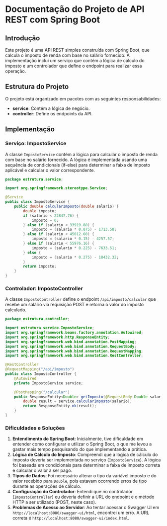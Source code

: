# Documentação do Projeto de API REST com Spring Boot

## Introdução

Este projeto é uma API REST simples construída com Spring Boot, que calcula o imposto de renda com base no salário fornecido. A implementação inclui um serviço que contém a lógica de cálculo do imposto e um controlador que define o endpoint para realizar essa operação.

## Estrutura do Projeto

O projeto está organizado em pacotes com as seguintes responsabilidades:

- **service**: Contém a lógica de negócio.
- **controller**: Define os endpoints da API.

## Implementação

### Serviço: ImpostoService

A classe `ImpostoService` contém a lógica para calcular o imposto de renda com base no salário fornecido. A lógica é implementada usando uma sequência de condicionais (if-else) para determinar a faixa de imposto aplicável e calcular o valor correspondente.

```java
package estrutura.service;

import org.springframework.stereotype.Service;

@Service
public class ImpostoService {
    public double calcularImposto(double salario) {
        double imposto;
        if (salario < 22847.76) {
            imposto = 0;
        } else if (salario < 33919.80) {
            imposto = (salario * 0.075) - 1713.58;
        } else if (salario < 45012.60) {
            imposto = (salario * 0.15) - 4257.57;
        } else if (salario < 55976.16) {
            imposto = (salario * 0.225) - 7633.51;
        } else {
            imposto = (salario * 0.275) - 10432.32;
        }
        return imposto;
    }
}
```

### Controlador: ImpostoController

A classe `ImpostoController` define o endpoint `/api/imposto/calcular` que recebe um salário via requisição POST e retorna o valor do imposto calculado.

```java
package estrutura.controller;

import estrutura.service.ImpostoService;
import org.springframework.beans.factory.annotation.Autowired;
import org.springframework.http.ResponseEntity;
import org.springframework.web.bind.annotation.PostMapping;
import org.springframework.web.bind.annotation.RequestBody;
import org.springframework.web.bind.annotation.RequestMapping;
import org.springframework.web.bind.annotation.RestController;

@RestController
@RequestMapping("/api/imposto")
public class ImpostoController {
    @Autowired
    private ImpostoService service;

    @PostMapping("/calcular")
    public ResponseEntity<Double> getImposto(@RequestBody Double salario) {
        double result = service.calcularImposto(salario);
        return ResponseEntity.ok(result);
    }
}
```

### Dificuldades e Soluções

1. **Entendimento do Spring Boot**: Inicialmente, tive dificuldade em entender como configurar e utilizar o Spring Boot, o que me levou a gastar mais tempo pesquisando do que implementando a prática.
2. **Lógica de Cálculo do Imposto**: Compreendi que a lógica de cálculo do imposto deveria ser implementada no serviço (`ImpostoService`). A lógica foi baseada em condicionais para determinar a faixa de imposto correta e calcular o valor a ser pago.
3. **Tipos de Dados**: Foi necessário alterar o tipo da variável imposto e do valor recebido para `Double`, pois estavam ocorrendo erros de tipo durante as operações de cálculo.
4. **Configuração do Controlador**: Entendi que no controlador (`ImpostoController`) eu deveria definir a URL do endpoint e o método HTTP a ser utilizado (POST, neste caso).
5. **Problemas de Acesso ao Servidor**: Ao tentar acessar o Swagger UI em `http://localhost:8080/swagger-ui/html`, encontrei um erro. A URL correta é `http://localhost:8080/swagger-ui/index.html`.
